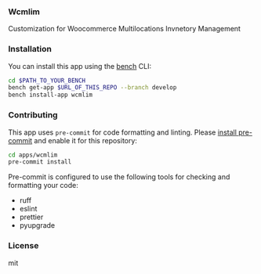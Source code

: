 ### Wcmlim

Customization for Woocommerce Multilocations Invnetory Management

### Installation

You can install this app using the [bench](https://github.com/frappe/bench) CLI:

```bash
cd $PATH_TO_YOUR_BENCH
bench get-app $URL_OF_THIS_REPO --branch develop
bench install-app wcmlim
```

### Contributing

This app uses `pre-commit` for code formatting and linting. Please [install pre-commit](https://pre-commit.com/#installation) and enable it for this repository:

```bash
cd apps/wcmlim
pre-commit install
```

Pre-commit is configured to use the following tools for checking and formatting your code:

- ruff
- eslint
- prettier
- pyupgrade

### License

mit
